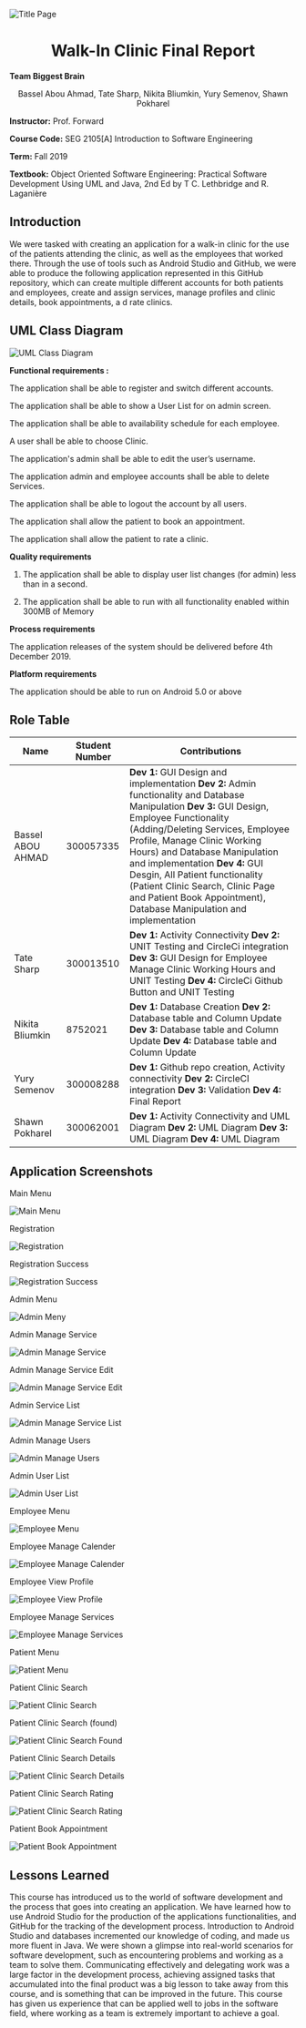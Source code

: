 ![Title Page](/assets/TitlePage.PNG)

<center> <h1>Walk-In Clinic Final Report</h1> </center>

**Team Biggest Brain** <center> Bassel Abou Ahmad, Tate Sharp, Nikita Bliumkin, Yury Semenov, Shawn Pokharel  </center>

**Instructor:** Prof. Forward

**Course Code:** SEG 2105[A] Introduction to Software Engineering

**Term:** Fall 2019

**Textbook:** Object Oriented Software Engineering: Practical Software Development Using UML and Java, 2nd Ed by T C. Lethbridge and R. Laganière

## Introduction
We were tasked with creating an application for a walk-in clinic for the use of the patients attending the clinic, as well as the employees that worked there. Through the use of tools such as  Android Studio and GitHub, we were able to produce the following application represented in this GitHub repository, which can create multiple different accounts for both patients and employees, create and assign services, manage profiles and clinic details, book appointments, a d rate clinics.

## UML Class Diagram
![UML Class Diagram](/assets/UML4.png)

**Functional requirements :**

The application shall be able to register and switch different accounts.

The application shall be able to show a User List for on admin screen.

The application shall be able to availability schedule for each employee.

A user shall be able to choose Clinic.

The application's admin shall be able to edit the user’s username.

The application admin and employee accounts shall be able to delete Services.

The application shall be able to logout the account by all users.

The application shall allow the patient to book an appointment.

The application shall allow the patient to rate a clinic.


**Quality requirements**

1. The application shall be able to display user list changes (for admin) less than in a second.

2. The application shall be able to run with all functionality enabled within 300MB of Memory


**Process requirements**

The application releases of the system should be delivered before 4th December 2019.

**Platform requirements**

The application should be able to run on Android 5.0 or above

## Role Table

| Name | Student Number | Contributions|
| --- | --- |---|
| Bassel ABOU AHMAD | 300057335 |**Dev 1:** GUI Design and implementation **Dev 2:** Admin functionality and Database Manipulation  **Dev 3:** GUI Design, Employee Functionality (Adding/Deleting Services, Employee Profile, Manage Clinic Working Hours) and Database Manipulation and implementation  **Dev 4:** GUI Desgin, All Patient functionality (Patient Clinic Search, Clinic Page and Patient Book Appointment), Database Manipulation and implementation |
| Tate Sharp | 300013510 |**Dev 1:** Activity Connectivity **Dev 2:** UNIT Testing and CircleCi integration **Dev 3:** GUI Design for Employee Manage Clinic Working Hours and UNIT Testing  **Dev 4:** CircleCi Github Button and UNIT Testing |
| Nikita Bliumkin | 8752021|**Dev 1:** Database Creation  **Dev 2:** Database table and Column Update  **Dev 3:** Database table and Column Update **Dev 4:** Database table and Column Update |
| Yury Semenov | 300008288 |**Dev 1:** Github repo creation, Activity connectivity **Dev 2:** CircleCI integration **Dev 3:** Validation **Dev 4:** Final Report |
|Shawn Pokharel |300062001|**Dev 1:** Activity Connectivity and UML Diagram **Dev 2:** UML Diagram  **Dev 3:** UML Diagram  **Dev 4:** UML Diagram |

## Application Screenshots

Main Menu

![Main Menu](/assets/MAINMENU.png)

Registration

![Registration](/assets/REGISTRATION.png)

Registration Success

![Registration Success](/assets/REGISTRATIONSUCCESS.png)

Admin Menu

![Admin Meny](/assets/ADMINMENU.png)

Admin Manage Service

![Admin Manage Service](/assets/ADMINMANAGESERVICES.png)

Admin Manage Service Edit

![Admin Manage Service Edit](/assets/ADMINMANAGESERVICEEDIT.png)

Admin Service List

![Admin Manage Service List](/assets/ADMINSERVICELIST.png)

Admin Manage Users

![Admin Manage Users](/assets/ADMINMANAGEUSERS.png)

Admin User List

![Admin User List](/assets/ADMINUSERLIST.png)

Employee Menu

![Employee Menu](/assets/EMPLOYEEMENU.png)

Employee Manage Calender

![Employee Manage Calender](/assets/EMPLOYEEMANAGECALENDER.png)

Employee View Profile

![Employee View Profile](/assets/EMPLOYEEVIEWPROFILE.png)

Employee Manage Services

![Employee Manage Services](/assets/EMPLOYEEMANAGESERVICES.png)

Patient Menu

![Patient Menu](/assets/PATIENTMENU.png)

Patient Clinic Search

![Patient Clinic Search](/assets/PATIENTCLINICSEARCH.png)

Patient Clinic Search (found)

![Patient Clinic Search Found](/assets/PATIENTCLINICSEARCHFOUND.png)

Patient Clinic Search Details

![Patient Clinic Search Details](/assets/PATIENTCLINICSEACHDETAILS.png)

Patient Clinic Search Rating

![Patient Clinic Search Rating](/assets/PATIENTCLINICSEARCHRATING.png)

Patient Book Appointment

![Patient Book Appointment](/assets/PATIENTBOOKAPPOINTMENTFILLED.png)


## Lessons Learned

This course has introduced us to the world of software development and the process that goes into creating an application. We have learned how to use Android Studio for the production of the applications functionalities, and GitHub for the tracking of the development process. Introduction to Android Studio and databases incremented our knowledge of coding, and made us more fluent in Java. We were shown a glimpse into real-world scenarios for software development, such as encountering problems and working as a team to solve them. Communicating effectively and delegating work was a large factor in the development process, achieving assigned tasks that accumulated into the final product was a big lesson to take away from this course, and is something that can be improved in the future. This course has given us experience that can be applied well to jobs in the software field, where working as a team is extremely important to achieve a goal. 
